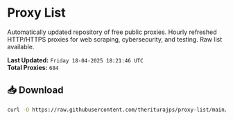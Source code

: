 # Proxy List

Automatically updated repository of free public proxies. Hourly refreshed HTTP/HTTPS proxies for web scraping, cybersecurity, and testing. Raw list available.

**Last Updated:** `Friday 18-04-2025 18:21:46 UTC`  
**Total Proxies:** `684`

## 📥 Download
```bash
curl -O https://raw.githubusercontent.com/theriturajps/proxy-list/main/proxies.txt
